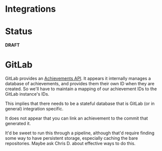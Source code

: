 # Integrations

# Status

**DRAFT**

# GitLab

GitLab provides an [Achievements API](https://docs.gitlab.com/ee/user/profile/achievements.html). It
appears it internally manages a database of achievements, and provides them their own ID when they
are created. So we'll have to maintain a mapping of our achievement IDs to the GitLab instance's
IDs.

This implies that there needs to be a stateful database that is GitLab (or in general) integration
specific.

It does not appear that you can link an achievement to the commit that generated it.

It'd be sweet to run this through a pipeline, although that'd require finding some way to have
persistent storage, especially caching the bare repositories. Maybe ask Chris D. about effective
ways to do this.
